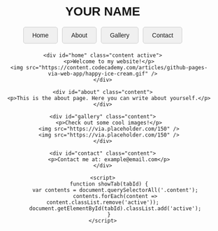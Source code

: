 <!DOCTYPE html>
<html lang="en">
<head>
    <meta charset="UTF-8">
    <meta name="viewport" content="width=device-width, initial-scale=1.0">
    <title>My Website</title>
    <style>
        body {
            font-family: Arial, sans-serif;
            text-align: center;
        }
        .tabs {
            display: flex;
            justify-content: center;
            margin-bottom: 20px;
        }
        .tab {
            padding: 10px 20px;
            cursor: pointer;
            border: 1px solid #ccc;
            background-color: #f0f0f0;
            margin: 0 5px;
            border-radius: 5px;
        }
        .tab:hover {
            background-color: #ddd;
        }
        .content {
            display: none;
        }
        .active {
            display: block;
        }
    </style>
</head>
<body>
    <h1>YOUR NAME</h1>
    <div class="tabs">
        <div class="tab" onclick="showTab('home')">Home</div>
        <div class="tab" onclick="showTab('about')">About</div>
        <div class="tab" onclick="showTab('gallery')">Gallery</div>
        <div class="tab" onclick="showTab('contact')">Contact</div>
    </div>
    
    <div id="home" class="content active">
        <p>Welcome to my website!</p>
        <img src="https://content.codecademy.com/articles/github-pages-via-web-app/happy-ice-cream.gif" />
    </div>
    
    <div id="about" class="content">
        <p>This is the about page. Here you can write about yourself.</p>
    </div>
    
    <div id="gallery" class="content">
        <p>Check out some cool images!</p>
        <img src="https://via.placeholder.com/150" />
        <img src="https://via.placeholder.com/150" />
    </div>
    
    <div id="contact" class="content">
        <p>Contact me at: example@email.com</p>
    </div>
    
    <script>
        function showTab(tabId) {
            var contents = document.querySelectorAll('.content');
            contents.forEach(content => content.classList.remove('active'));
            document.getElementById(tabId).classList.add('active');
        }
    </script>
</body>
</html>
